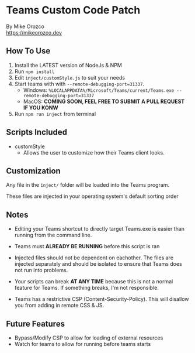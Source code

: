 # Teams Custom Code Patch

By Mike Orozco  
https://mikeorozco.dev

## How To Use

1. Install the LATEST version of NodeJs & NPM
2. Run `npm install`
3. Edit `inject/customStyle.js` to suit your needs
4. Start teams with with `--remote-debugging-port=31337`.
    * Windows: `%LOCALAPPDATA%/Microsoft/Teams/current/Teams.exe --remote-debugging-port=31337`
    * MacOS: **COMING SOON, FEEL FREE TO SUBMIT A PULL REQUEST IF YOU KONW**
5. Run `npm run inject` from terminal

## Scripts Included

- customStyle
     * Allows the user to customize how their Teams client looks.

## Customization

Any file in the `inject/` folder will be loaded into the Teams program.

These files are injected in your operating system's default sorting order

## Notes

* Editing your Teams shortcut to directly target Teams.exe is easier than running from the command line.

* Teams must **ALREADY BE RUNNING** before this script is ran

* Injected files should not be dependent on eachother.  The files are injected separately and should be isolated to ensure that Teams does not run into problems.

* Your scripts can break **AT ANY TIME** because this is not a normal feature for Teams. If something breaks, I'm not responsible.

* Teams has a restrictive CSP (Content-Security-Policy).  This will disallow you from adding in remote CSS & JS.

## Future Features

* Bypass/Modify CSP to allow for loading of external resources
* Watch for teams to allow for running before teams starts